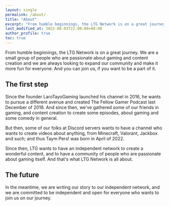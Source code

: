 ```yaml
---
layout: single
permalink: /about/
title: "About"
excerpt: "From humble beginnings, the LTG Network is on a great journey."
last_modified_at: 2022-08-03T22:00:00+08:00
author_profile: true
toc: true
---
```


From humble beginnings, the LTG Network is on a great journey. We are a small group of people who are passionate about gaming and content creation and we are always looking to expand our community and make it more fun for everyone. And you can join us, if you want to be a part of it.

## The first step

Since the founder LaroTayoGaming launched his channel in 2016, he wants to pursue a different avenue and created The Fellow Gamer Podcast last December of 2018. And since then, we've gathered some of our friends in gaming, and content creation to create some episodes, about gaming and some comedy in general.

But then, some of our folks at Discord servers wants to have a channel who wants to create videos about anything, from Minecraft, Valorant, Jackbox and such; and thus Taym Pers! was born in April of 2022.

Since then, LTG wants to have an independent network to create a wonderful content, and to have a community of people who are passionate about gaming itself. And that's what LTG Network is all about.

## The future

In the meantime, we are writing our story to our independent network, and we are committed to be independent and open for everyone who wants to join us on our journey.
